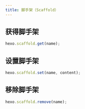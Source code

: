 ```yaml
---
title: 脚手架（Scaffold）
---
```

## 获得脚手架

``` js
hexo.scaffold.get(name);
```

## 设置脚手架

``` js
hexo.scaffold.set(name, content);
```

## 移除脚手架

``` js
hexo.scaffold.remove(name);
```
